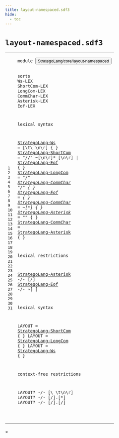 ```yaml
---
title: layout-namespaced.sdf3
hide:
  - toc
---
```


# `layout-namespaced.sdf3`



[pdmosses/stratego/stratego.lang/src-gen/syntax/StrategoLang/core/layout-namespaced.sdf3]: https://github.com/pdmosses/stratego/blob/master/stratego.lang/src-gen/syntax/StrategoLang/core/layout-namespaced.sdf3 "The source file on GitHub"

<div class="sdf3"><table class="highlighttable"><tbody><tr><td class="linenos"><div class="linenodiv"><pre><span></span>1
2
3
4
5
6
7
8
9
10
11
12
13
14
15
16
17
18
19
20
21
22
23
24
25
26
27
28
29
30
31
</pre></div></td>
<td class="code"><pre><code><span class="keyword">module</span> <button class="modal-open" id="StrategoLang/core/layout-namespaced_1_8" title="Multi-file references" data-urls="../main-namespaced.sdf3/#StrategoLang/core/layout-namespaced_6_3 line 6; ../modules-namespaced.sdf3/#StrategoLang/core/layout-namespaced_5_3 line 5">StrategoLang/core/layout-namespaced</button>


<span class="keyword">sorts</span> <span id="Ws_4_7" title="Not referenced">Ws</span><span class="keyword">-LEX</span> <span id="ShortCom_4_14" title="Not referenced">ShortCom</span><span class="keyword">-LEX</span> <span id="LongCom_4_27" title="Not referenced">LongCom</span><span class="keyword">-LEX</span> <span id="CommChar_4_39" title="Not referenced">CommChar</span><span class="keyword">-LEX</span> <span id="Asterisk_4_52" title="Not referenced">Asterisk</span><span class="keyword">-LEX</span> <span id="Eof_4_65" title="Not referenced">Eof</span><span class="keyword">-LEX</span>

<span class="keyword">lexical syntax</span>

  <a href="#StrategoLang-Ws_25_12" id="StrategoLang-Ws_8_3" title="Referenced at line 25">StrategoLang-Ws</a> = [\t\ \n\r] { }
  <a href="#StrategoLang-ShortCom_23_12" id="StrategoLang-ShortCom_9_3" title="Referenced at line 23">StrategoLang-ShortCom</a> = <span class="cons_Lit">"//"</span> ~[\n\r]* [\n\r] | <a href="#StrategoLang-Eof_11_3" id="StrategoLang-Eof_9_50" title="Defined at line 11">StrategoLang-Eof</a> { }
  <a href="#StrategoLang-LongCom_24_12" id="StrategoLang-LongCom_10_3" title="Referenced at line 24">StrategoLang-LongCom</a> = <span class="cons_Lit">"/*"</span> <a href="#StrategoLang-CommChar_12_3" id="StrategoLang-CommChar_10_31" title="Defined at line 12, 14">StrategoLang-CommChar</a>* <span class="cons_Lit">"*/"</span> { }
  <a href="#StrategoLang-Eof_9_50" id="StrategoLang-Eof_11_3" title="Referenced at line 9, 19">StrategoLang-Eof</a> = { }
  <a href="#StrategoLang-CommChar_10_31" id="StrategoLang-CommChar_12_3" title="Referenced at line 10">StrategoLang-CommChar</a> = ~[\*] { }
  <a href="#StrategoLang-Asterisk_14_27" id="StrategoLang-Asterisk_13_3" title="Referenced at line 14, 18">StrategoLang-Asterisk</a> = <span class="cons_Lit">"*"</span> { }
  <a href="#StrategoLang-CommChar_10_31" id="StrategoLang-CommChar_14_3" title="Referenced at line 10">StrategoLang-CommChar</a> = <a href="#StrategoLang-Asterisk_13_3" id="StrategoLang-Asterisk_14_27" title="Defined at line 13">StrategoLang-Asterisk</a> { }

<span class="keyword">lexical restrictions</span>

  <a href="#StrategoLang-Asterisk_13_3" id="StrategoLang-Asterisk_18_3" title="Defined at line 13">StrategoLang-Asterisk</a> -/- [\/]
  <a href="#StrategoLang-Eof_11_3" id="StrategoLang-Eof_19_3" title="Defined at line 11">StrategoLang-Eof</a> -/- ~[ ]

<span class="keyword">lexical syntax</span>

  <span class="keyword">LAYOUT</span> = <a href="#StrategoLang-ShortCom_9_3" id="StrategoLang-ShortCom_23_12" title="Defined at line 9">StrategoLang-ShortCom</a> { }
  <span class="keyword">LAYOUT</span> = <a href="#StrategoLang-LongCom_10_3" id="StrategoLang-LongCom_24_12" title="Defined at line 10">StrategoLang-LongCom</a> { }
  <span class="keyword">LAYOUT</span> = <a href="#StrategoLang-Ws_8_3" id="StrategoLang-Ws_25_12" title="Defined at line 8">StrategoLang-Ws</a> { }

<span class="keyword">context-free restrictions</span>

  <span class="keyword">LAYOUT</span>? -/- [\ \t\n\r]
  <span class="keyword">LAYOUT</span>? -/- [\/].[\*]
  <span class="keyword">LAYOUT</span>? -/- [\/].[\/]

</code></pre></td></tr></tbody></table></div>

<div id="modal">
  <div id="modal-content">
    <span id="modal-close">&times;</span>
    <h2 id="modal-h2"></h2>
    <p  id="modal-p"></p>
    <ul id="modal-ul"></ul>
  </div>
</div>
